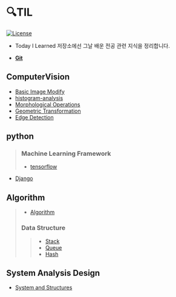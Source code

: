 # 🔍TIL
[![License](https://img.shields.io/github/license/mashape/apistatus.svg)](./LICENSE)  

- Today I Learned 저장소에선 그날 배운 전공 관련 지식을 정리합니다.

- **[Git](./git/README.md)**

## ComputerVision
 - [Basic Image Modify](./ComputerVision/BasicOpenCV.md)
 - [histogram-analysis](./ComputerVision/histogram-analysis.md)
 - [Morphological Operations](./ComputerVision/Morphological_Operations.md)
 - [Geometric Transformation](./ComputerVision/Geometric_Transformation.md)
 - [Edge Detection](./ComputerVision/Edge_Detection.md)
## python
>### Machine Learning Framework
>- [tensorflow](./python/tensorflow.md)
- [Django](./python/Django.md)
 
 ## Algorithm
 >- [Algorithm](./Algorithm/README.md)
 > ### Data Structure
 >> - [Stack](./Algorithm/Stack.md)   
 >> - [Queue](./Algorithm/Queue.md) 
 >> - [Hash](./Algorithm/Hash.md)

## System Analysis Design
 - [System and Structures](./System_Analysis_Design/System_and_Structures.md)
